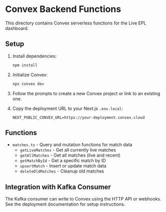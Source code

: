 # Convex Backend Functions

This directory contains Convex serverless functions for the Live EPL dashboard.

## Setup

1. Install dependencies:
   ```bash
   npm install
   ```

2. Initialize Convex:
   ```bash
   npx convex dev
   ```

3. Follow the prompts to create a new Convex project or link to an existing one.

4. Copy the deployment URL to your Next.js `.env.local`:
   ```
   NEXT_PUBLIC_CONVEX_URL=https://your-deployment.convex.cloud
   ```

## Functions

- `matches.ts` - Query and mutation functions for match data
  - `getLiveMatches` - Get all currently live matches
  - `getAllMatches` - Get all matches (live and recent)
  - `getMatchById` - Get a specific match by ID
  - `upsertMatch` - Insert or update match data
  - `deleteOldMatches` - Cleanup old matches

## Integration with Kafka Consumer

The Kafka consumer can write to Convex using the HTTP API or webhooks. See the deployment documentation for setup instructions.
